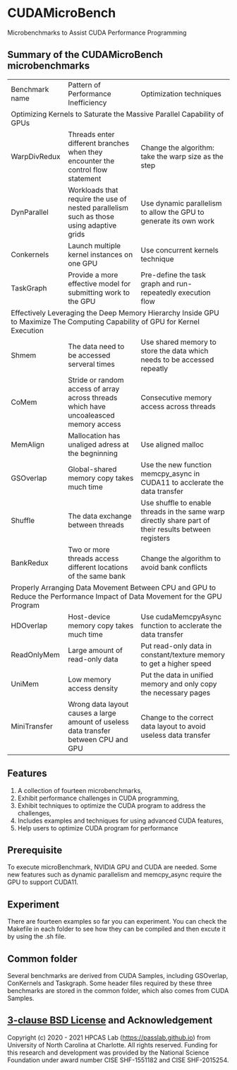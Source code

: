 
# CUDAMicroBench
Microbenchmarks to Assist CUDA Performance Programming
## Summary of the CUDAMicroBench microbenchmarks
<table>
   <tr>
      <td>Benchmark name</td>
      <td>Pattern of Performance Inefficiency</td>
      <td>Optimization techniques</td>
   </tr>
   <tr>
      <td colspan="3">Optimizing Kernels to Saturate the Massive Parallel Capability of GPUs</td>
   </tr>
   <tr>
      <td>WarpDivRedux</td>
      <td>Threads enter different branches when they encounter the control flow statement</td>
      <td>Change the algorithm: take the warp size as the step</td>
   </tr>
   <tr>
      <td>DynParallel</td>
      <td>Workloads that require the use of nested parallelism such as those using adaptive grids</td>
      <td>Use dynamic parallelism to allow the GPU to generate its own work</td>
   </tr>
   <tr>
      <td>Conkernels</td>
      <td>Launch multiple kernel instances on one GPU</td>
      <td>Use concurrent kernels technique</td>
   </tr>
   <tr>
      <td>TaskGraph</td>
      <td>Provide a more effective model for submitting work to the GPU</td>
      <td>Pre-define the task graph and run-repeatedly execution flow</td>
   </tr>
   <tr>
      <td colspan="3">Effectively Leveraging the Deep Memory Hierarchy Inside GPU to Maximize The Computing Capability of GPU for Kernel Execution</td>
   </tr>
   <tr>
      <td>Shmem</td>
      <td>The data need to be accessed serveral times</td>
      <td>Use shared memory to store the data which needs to be accessed repeatly</td>
   </tr>
   <tr>
      <td>CoMem</td>
      <td>Stride or random access of array across threads which have uncoaleasced memory access</td>
      <td>Consecutive memory access across threads</td>
   </tr>
   <tr>
      <td>MemAlign</td>
      <td>Mallocation has unaliged adress at the begninning</td>
      <td>Use aligned malloc</td>
   </tr>
   <tr>
      <td>GSOverlap</td>
      <td>Global-shared memory copy takes much time</td>
      <td>Use the new function memcpy_async in CUDA11 to acclerate the data transfer</td>
   </tr>
   <tr>
      <td>Shuffle</td>
      <td>The data exchange between threads</td>
      <td>Use shuffle to enable threads in the same warp directly share part of their results between registers</td>
   </tr>
   <tr>
      <td>BankRedux</td>
      <td>Two or more threads access different locations of the same bank</td>
      <td>Change the algorithm to avoid bank conflicts</td>
   </tr>
   <tr>
      <td colspan="3">Properly Arranging Data Movement Between CPU and GPU to Reduce the Performance Impact of Data Movement for the GPU Program</td>
   </tr>
   <tr>
      <td>HDOverlap</td>
      <td>Host-device memory copy takes much time</td>
      <td>Use cudaMemcpyAsync function to acclerate the data transfer</td>
   </tr>
   <tr>
      <td>ReadOnlyMem</td>
      <td>Large amount of read-only data</td>
      <td>Put read-only data in constant/texture memory to get a higher speed</td>
   </tr>
   <tr>
      <td>UniMem</td>
      <td>Low memory access density</td>
      <td>Put the data in unified memory and only copy the necessary pages</td>
   </tr>
   <tr>
      <td>MiniTransfer</td>
      <td>Wrong data layout causes a large amount of useless data transfer between CPU and GPU</td>
      <td>Change to the correct data layout to avoid useless data transfer</td>
   </tr>
</table>

## Features
 1. A collection of fourteen microbenchmarks,
 1. Exhibit performance challenges in CUDA programming,
 1. Exhibit techniques to optimize the CUDA program to address the challenges,
 1. Includes examples and techniques for using advanced CUDA features,
 1. Help users to optimize CUDA program for performance

## Prerequisite
To execute microBenchmark, NVIDIA GPU and CUDA are needed. Some new features such as dynamic parallelism and memcpy_async require the GPU to support CUDA11.
    
## Experiment
There are fourteen examples so far you can experiment. You can check the Makefile in each folder to see how they can be compiled and then excute it by using the .sh file.

## Common folder

Several benchmarks are derived from CUDA Samples, including GSOverlap, ConKernels and Taskgraph. Some header files required by these three benchmarks are stored in the common folder, which also comes from CUDA Samples.

## [3-clause BSD License](LICENSE_BSD.txt) and Acknowledgement
Copyright (c) 2020 - 2021 HPCAS Lab (https://passlab.github.io) 
from University of North Carolina at Charlotte. All rights reserved. Funding for this research and 
development was provided by the National Science Foundation 
under award number CISE SHF-1551182 and CISE SHF-2015254. 




